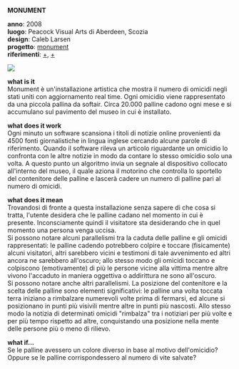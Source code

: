 **MONUMENT**

**anno**: 2008 <br>
**luogo**: Peacock Visual Arts di Aberdeen, Scozia <br>
**design**: Caleb Larsen <br>
**progetto**: [monument](http://caleblarsen.com/monument/) <br>
**riferimenti**: [+](http://webcache.googleusercontent.com/search?q=cache:http://www.podcast-directory.co.uk/episodes/monument-if-it-bleeds-it-leads-caleb-larsen-15152482.html&gws_rd=cr&dcr=0&ei=mt28Wua3KMOVkwWy2LCIDg), [+](https://instintopoetico.wordpress.com/2016/05/22/monument-caleb-larsen/)


![](http://i0.wp.com/caleblarsen.com/wordpress/wp-content/uploads/2013/01/CalebLarsen_03.jpg)


**what is it** <br>
Monument è un'installazione artistica che mostra il numero di omicidi negli stati uniti con aggiornamento real time. Ogni omicidio viene rappresentato da una piccola pallina da softair. Circa 20.000 palline cadono ogni mese e si accumulano sul pavimento del museo in cui è installato.


**what does it work** <br>
Ogni minuto un software scansiona i titoli di notizie online provenienti da 4500 fonti giornalistiche in lingua inglese cercando alcune parole di riferimento. Quando il software rileva un articolo riguardante un omicidio lo confronta con le altre notizie in modo da contare lo stesso omicidio solo una volta. A questo punto un algoritmo invia un segnale al dispositivo collocato all'interno del museo, il quale aziona il motorino che controlla lo sportello del contenitore delle palline e lascerà cadere un numero di palline pari al numero di omicidi. 


**what does it mean** <br>
Trovandosi di fronte a questa installazione senza sapere di che cosa si tratta, l'utente desidera che le palline cadano nel momento in cui è presente. Inconsciamente quindi il visitatore sta desiderando che in quel momento una persona venga uccisa. <br>
Si possono notare alcuni parallelismi tra la caduta delle palline e gli omicidi rappresentati: le palline cadendo potrebbero colpire e toccare (fisicamente) alcuni visitatori, altri sarebbero vicini e testimoni di tale avvenimento ed altri ancora ne sarebbero all'oscuro; allo stesso modo gli omicidi toccano e colpiscono (emotivamente) di più le persone vicine alla vittima mentre altre vivono l'accaduto in maniera oggettiva o addirittura ne sono all'oscuro. <br>
Si possono notare anche altri parallelismi. La posizione del contenitore e la scelta delle palline sono elementi significativi: le palline una volta toccata terra iniziano a rimbalzare numerevoli volte prima di fermarsi, ed alcune si posizionano in punti più visivili mentre altre in punti più nascosti. Allo stesso modo la notizia di determinati omicidi "rimbalza" tra i notiziari per più volte e per più tempo rispetto ad altre, conquistando una posizione nella mente delle persone più o meno di rilievo.


**what if...** <br>
Se le palline avessero un colore diverso in base al motivo dell'omicidio? <br>
Oppure se le palline corrispondessero al numero di vite salvate? 
